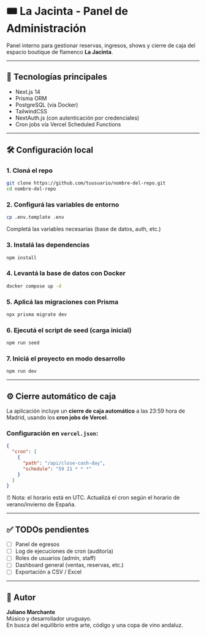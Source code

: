 # 🎟️ La Jacinta - Panel de Administración

Panel interno para gestionar reservas, ingresos, shows y cierre de caja del espacio boutique de flamenco **La Jacinta**.

---

## 🚀 Tecnologías principales

- Next.js 14
- Prisma ORM
- PostgreSQL (via Docker)
- TailwindCSS
- NextAuth.js (con autenticación por credenciales)
- Cron jobs vía Vercel Scheduled Functions

---

## 🛠️ Configuración local

### 1. Cloná el repo

```bash
git clone https://github.com/tuusuario/nombre-del-repo.git
cd nombre-del-repo
```

### 2. Configurá las variables de entorno

```bash
cp .env.template .env
```

Completá las variables necesarias (base de datos, auth, etc.)

### 3. Instalá las dependencias

```bash
npm install
```

### 4. Levantá la base de datos con Docker

```bash
docker compose up -d
```

### 5. Aplicá las migraciones con Prisma

```bash
npx prisma migrate dev
```

### 6. Ejecutá el script de seed (carga inicial)

```bash
npm run seed
```

### 7. Iniciá el proyecto en modo desarrollo

```bash
npm run dev
```

---

## ⚙️ Cierre automático de caja

La aplicación incluye un **cierre de caja automático** a las 23:59 hora de Madrid, usando los **cron jobs de Vercel**.

### Configuración en `vercel.json`:

```json
{
  "cron": [
    {
      "path": "/api/close-cash-day",
      "schedule": "59 21 * * *"
    }
  ]
}
```

⏰ Nota: el horario está en UTC. Actualizá el cron según el horario de verano/invierno de España.

---

## ✅ TODOs pendientes

- [ ] Panel de egresos
- [ ] Log de ejecuciones de cron (auditoría)
- [ ] Roles de usuarios (admin, staff)
- [ ] Dashboard general (ventas, reservas, etc.)
- [ ] Exportación a CSV / Excel

---

## 🧉 Autor

**Juliano Marchante**  
Músico y desarrollador uruguayo.  
En busca del equilibrio entre arte, código y una copa de vino andaluz.
